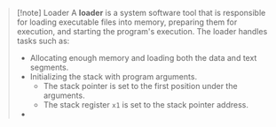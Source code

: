 >[!note] Loader
>A **loader** is a system software tool that is responsible for loading executable files into memory, preparing them for execution, and starting the program's execution. The loader handles tasks such as: 
>- Allocating enough memory and loading both the data and text segments. 
>- Initializing the stack with program arguments.
>	- The stack pointer is set to the first position under the arguments.
>	- The stack register `x1` is set to the stack pointer address.
>- 

